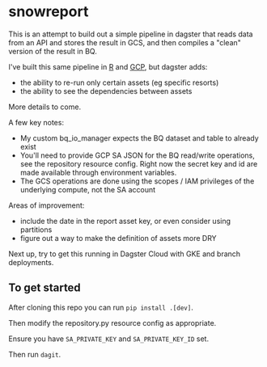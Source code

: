 # snowreport

This is an attempt to build out a simple pipeline in dagster that reads data from an API and stores the result in GCS, and then compiles a "clean" version of the result in BQ.

I've built this same pipeline in [R](https://github.com/slopp/scheduledsnow) and [GCP](https://github.com/slopp/embed-snow), but dagster adds:

- the ability to re-run only certain assets (eg specific resorts)
- the ability to see the dependencies between assets 

More details to come.

A few key notes:
- My custom bq_io_manager expects the BQ dataset and table to already exist
- You'll need to provide GCP SA JSON for the BQ read/write operations, see the repository resource config. Right now the secret key and id are made available through environment variables.
- The GCS operations are done using the scopes / IAM privileges of the underlying compute, not the SA account

Areas of improvement:
- include the date in the report asset key, or even consider using partitions
- figure out a way to make the definition of assets more DRY

Next up, try to get this running in Dagster Cloud with GKE and branch deployments.

## To get started

After cloning this repo you can run `pip install .[dev]`. 

Then modify the repository.py resource config as appropriate.

Ensure you have `SA_PRIVATE_KEY` and `SA_PRIVATE_KEY_ID` set.

Then run `dagit`. 

